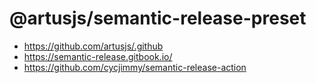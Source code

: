 # @artusjs/semantic-release-preset

- https://github.com/artusjs/.github
- https://semantic-release.gitbook.io/
- https://github.com/cycjimmy/semantic-release-action

